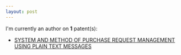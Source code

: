 ```yaml
---
layout: post
---
```

<p>I'm currently an author on <b>1</b> patent(s):</p>
<ul>
<li><a href="http://patft.uspto.gov/netacgi/nph-Parser?Sect1=PTO1&Sect2=HITOFF&d=PALL&p=1&u=%2Fnetahtml%2FPTO%2Fsrchnum.htm&r=1&f=G&l=50&s1=10,755,339.PN.&OS=PN/10,755,339&RS=PN/10,755,339">SYSTEM AND METHOD OF PURCHASE REQUEST MANAGEMENT USING PLAIN TEXT MESSAGES</a></li>
</ul>
